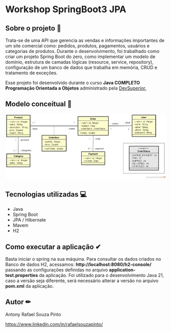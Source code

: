 # Workshop SpringBoot3 JPA

## Sobre o projeto 🚀
Trata-se de uma API que gerencia as vendas e informações importantes de um site comercial como: pedidos, produtos, pagamentos, usuários e categorias de produtos.
Durante o desenvolvimento, foi trabalhado como criar um projeto Spring Boot do zero, como implementar um modelo de domínio, estrutura de camadas lógicas (resource, service, repository), configuração de um banco de dados que trabalha em memória, CRUD e tratamento de exceções.

Esse projeto foi desenvolvido durante o curso **Java COMPLETO Programação Orientada a Objetos** administrado pela [DevSuperior.](https://devsuperior.com.br "Site da DevSuperior")

## Modelo conceitual 📝
![Modelo Conceitual](https://github.com/rafaelsouzapinto/Workshop-springboot3-jpa/blob/main/imgs/modelo-conceitual.png)

## Tecnologias utilizadas 💻
- Java
- Spring Boot
- JPA / Hibernate
- Mavem
- H2
  
## Como executar a aplicação ✔
Basta iniciar o spring na sua máquina.
Para consultar os dados criados no Banco de dados H2, acessamos: **http://localhost:8080/h2-console/** passando as configurações definidas no arquivo **application-test.properties** da aplicação.
Foi utilizado para o desenvolvimento Java 21, caso a versão seja diferente, será necessário alterar a versão no arquivo **pom.xml** da aplicação.

## Autor ✏
Antony Rafael Souza Pinto

https://www.linkedin.com/in/rafaelsouzapinto/

